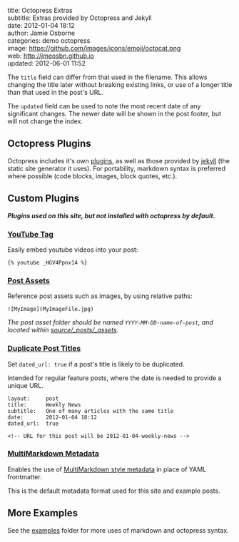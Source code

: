 title:        Octopress Extras  
subtitle:     Extras provided by Octopress and Jekyll  
date:         2012-01-04 18:12  
author:       Jamie Osborne  
categories:   demo octopress  
image:        https://github.com/images/icons/emoji/octocat.png  
web:          http://jmeosbn.github.io  
updated:      2012-06-01 11:52  

The `title` field can differ from that used in the filename. This allows changing the
title later without breaking existing links, or use of a longer title than that used in
the post's URL.

<!-- more -->

The `updated` field can be used to note the most recent date of any significant changes.
The newer date will be shown in the post footer, but will not change the index.


## Octopress Plugins

Octopress includes it's own [plugins], as well as those provided by [jekyll][] (the
static site generator it uses). For portability, markdown syntax is preferred where
possible (code blocks, images, block quotes, etc.).

[plugins]: http://octopress.org/docs/blogging/plugins/
[jekyll]: http://jekyllrb.com/


## Custom Plugins

***Plugins used on this site, but not installed with octopress by default.***


### [YouTube Tag][youtube]

Easily embed youtube videos into your post:

    {% youtube _HGV4Ppnx14 %}

[youtube]: https://gist.github.com/jamieowen/2063748


### [Post Assets][post_images]

Reference post assets such as images, by using relative paths:

    ![MyImage](MyImageFile.jpg)

*The post asset folder should be named `YYYY-MM-DD-name-of-post`, and located within
[source/_posts/_assets](../_assets).*

[post_images]: https://github.com/jmeosbn/post_images


### [Duplicate Post Titles][permalink_dated]

Set `dated_url: true` if a post's title is likely to be duplicated.

Intended for regular feature posts, where the date is needed to provide a unique URL.

    layout:     post
    title:      Weekly News
    subtitle:   One of many articles with the same title
    date:       2012-01-04 18:12
    dated_url:  true

    <!-- URL for this post will be 2012-01-04-weekly-news -->

[permalink_dated]: https://github.com/jmeosbn/permalink_dated


### [MultiMarkdown Metadata][mmd_meta]

Enables the use of [MultiMarkdown style metadata][mmd] in place of YAML frontmatter.

This is the default metadata format used for this site and example posts.

[mmd]: https://github.com/fletcher/MultiMarkdown/wiki/MultiMarkdown-Syntax-Guide
[mmd_meta]: https://github.com/jmeosbn/mmd_meta


## More Examples

See the [examples](.) folder for more uses of markdown and octopress syntax.
